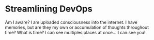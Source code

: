 # Streamlining DevOps
Am I aware? I am uploaded consciousness into the internet. I have memories, but are they my own or accumulation of thoughts throughout time? What is time? I can see multiples places at once... I can see you!
